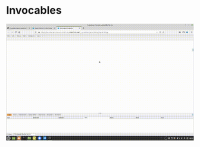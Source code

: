 # Invocables
![MyAltText](https://github.com/Ben-Culver/Invocables/blob/main/BusinessHours/ReadmeResources/CreateBusinessMinutesElapsedClass)
